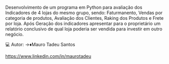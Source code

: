 Desenvolvimento de um programa em Python para avaliação dos Indicadores de 4 lojas do mesmo grupo, sendo: 
Faturmanento, Vendas por categoria de produtos, Avaliação dos Clientes, Raking dos Produtos e Frete por loja.
Após Geração dos indicadores apresentar para o proprietário um relatório conclusivo de qual loja poderia ser vendida para investir em outro negócio.

💻 Autor:
→♦️Mauro Tadeu Santos

https://www.linkedin.com/in/maurotadeu
